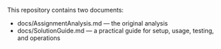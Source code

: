 ﻿This repository contains two documents:
- docs/AssignmentAnalysis.md — the original analysis
- docs/SolutionGuide.md — a practical guide for setup, usage, testing, and operations
